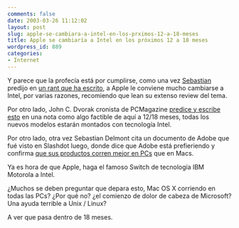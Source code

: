 ```yaml
---
comments: false
date: 2003-03-26 11:12:02
layout: post
slug: apple-se-cambiara-a-intel-en-los-prximos-12-a-18-meses
title: Apple se cambiaría a Intel en los próximos 12 a 18 meses
wordpress_id: 889
categories:
- Internet
---
```


Y parece que la profecía está por cumplirse, como una vez [Sebastian](http://www.zonageek.com/blog/) predijo en [un rant que ha escrito](http://www.zonageek.com/articulos/geek/los_problemas_de_apple/index.php), a Apple le conviene mucho cambiarse a Intel, por varias razones, recomiendo que lean su extenso review del tema.





Por otro lado, John C. Dvorak cronista de PCMagazine [predice y escribe esto](http://www.pcmag.com/article2/0,4149,939886,00.asp) en una nota como algo factible de aquí a 12/18 meses, todas los nuevos modelos estarán montados con tecnología Intel.





Por otro lado, otra vez Sebastian Delmont cita un documento de Adobe que fué visto en Slashdot luego, donde dice que Adobe está prefieriendo y confirma [que sus productos corren mejor en PCs](http://www.zonageek.com/blog/archivos/2003/03/25-121744.php) que en Macs.





Ya es hora de que Apple, haga el famoso Switch de tecnología IBM Motorola a Intel.





¿Muchos se deben preguntar que depara esto, Mac OS X corriendo en todas las PCs? ¿Por qué no? ¿el comienzo de dolor de cabeza de Microsoft? Una ayuda terrible a Unix / Linux?





A ver que pasa dentro de 18 meses.




 
